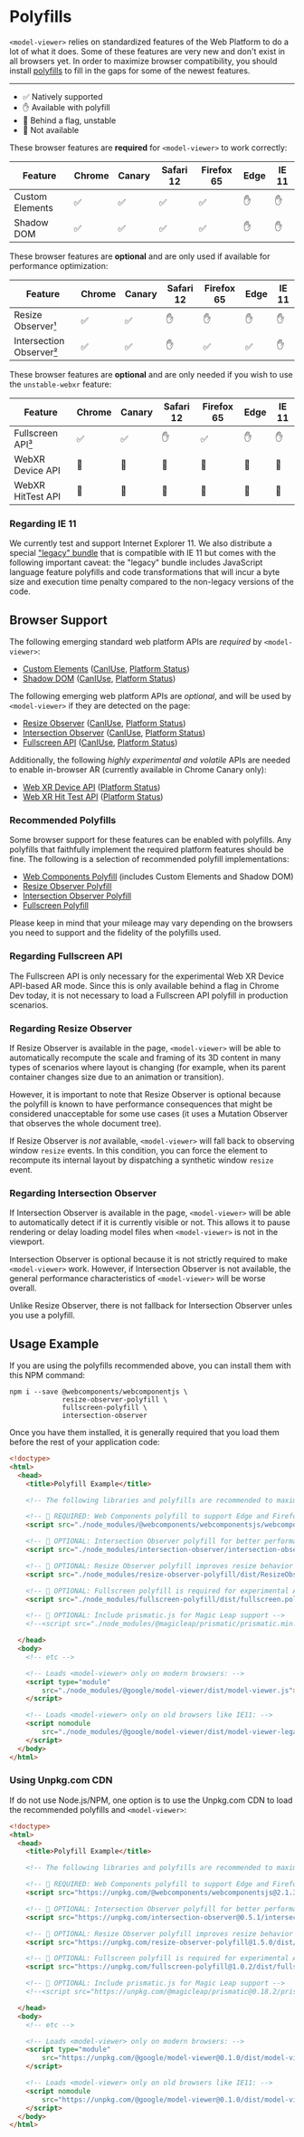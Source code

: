 # Polyfills

`<model-viewer>` relies on standardized features of the Web Platform to do a lot
of what it does. Some of these features are very new and don't exist in all
browsers yet. In order to maximize browser compatibility, you should install
[polyfills](https://en.wikipedia.org/wiki/Polyfill_(programming)) to fill in the
gaps for some of the newest features.

---

 - ✅ Natively supported
 - ✋ Available with polyfill
 - 🚧 Behind a flag, unstable
 - 🚫 Not available

These browser features are **required** for `<model-viewer>` to work correctly:

Feature                    | Chrome | Canary | Safari 12 | Firefox 65 | Edge | IE 11
---------------------------|--------|--------|-----------|------------|------|------
Custom Elements            |     ✅ |     ✅ |        ✅ |         ✅ |   ✋ |   ✋
Shadow DOM                 |     ✅ |     ✅ |        ✅ |         ✅ |   ✋ |   ✋

These browser features are **optional** and are only used if available for
performance optimization:

Feature                    | Chrome | Canary | Safari 12 | Firefox 65 | Edge | IE 11
---------------------------|--------|--------|-----------|------------|------|------
Resize Observer[¹](1)      |     ✅ |     ✅ |        ✋ |         ✋ |   ✋ |   ✋
Intersection Observer[²](2)|     ✅ |     ✅ |        ✋ |         ✅ |   ✅ |   ✋

These browser features are **optional** and are only needed if you wish to use
the `unstable-webxr` feature:

Feature                    | Chrome | Canary | Safari 12 | Firefox 65 | Edge | IE 11
---------------------------|--------|--------|-----------|------------|------|------
Fullscreen API[³](3)       |     ✅ |     ✅ |        ✋ |         ✅ |   ✋ |   ✋
WebXR Device API           |     🚫 |     🚧 |        🚫 |         🚫 |   🚫 |   🚫
WebXR HitTest API          |     🚫 |     🚧 |        🚫 |         🚫 |   🚫 |   🚫


[1]: https://github.com/PolymerLabs/model-viewer/blob/master/POLYFILLS.md#regarding-resize-observer
[2]: https://github.com/PolymerLabs/model-viewer/blob/master/POLYFILLS.md#regarding-intersection-observer
[3]: https://github.com/PolymerLabs/model-viewer/blob/master/POLYFILLS.md#regarding-fullscreen-api

### Regarding IE 11

We currently test and support Internet Explorer 11. We also distribute a special
["legacy" bundle](https://unpkg.com/@google/model-viewer/dist/model-viewer-legacy.js)
that is compatible with IE 11 but comes with the following important caveat:
the "legacy" bundle includes JavaScript language feature polyfills and code
transformations that will incur a byte size and execution time penalty
compared to the non-legacy versions of the code.

## Browser Support

The following emerging standard web platform APIs are *required* by
`<model-viewer>`:

 - [Custom Elements](https://html.spec.whatwg.org/multipage/custom-elements.html#custom-elements) ([CanIUse](https://caniuse.com/#feat=custom-elementsv1), [Platform Status](https://www.chromestatus.com/features/4696261944934400))
 - [Shadow DOM](https://dom.spec.whatwg.org/#shadow-trees) ([CanIUse](https://caniuse.com/#feat=shadowdomv1), [Platform Status](https://www.chromestatus.com/features/4667415417847808))

The following emerging web platform APIs are *optional*, and will be used by
`<model-viewer>` if they are detected on the page:

 - [Resize Observer](https://wicg.github.io/ResizeObserver/) ([CanIUse](https://caniuse.com/#feat=resizeobserver), [Platform Status](https://www.chromestatus.com/features/5705346022637568))
 - [Intersection Observer](https://w3c.github.io/IntersectionObserver/) ([CanIUse](https://caniuse.com/#feat=intersectionobserver), [Platform Status](https://www.chromestatus.com/features/5695342691483648))
 - [Fullscreen API](https://fullscreen.spec.whatwg.org/) ([CanIUse](https://caniuse.com/#feat=fullscreen), [Platform Status](https://www.chromestatus.com/features/6596356319739904))

Additionally, the following _highly experimental and volatile_ APIs are needed
to enable in-browser AR (currently available in Chrome Canary only):

 - [Web XR Device API](https://immersive-web.github.io/webxr/) ([Platform Status](https://www.chromestatus.com/features/5680169905815552))
 - [Web XR Hit Test API](https://github.com/immersive-web/hit-test/blob/master/explainer.md) ([Platform Status](https://www.chromestatus.com/features/4755348300759040))

### Recommended Polyfills

Some browser support for these features can be enabled with polyfills. Any
polyfills that faithfully implement the required platform features should be
fine. The following is a selection of recommended polyfill implementations:

 - [Web Components Polyfill](https://github.com/webcomponents/webcomponentsjs) (includes Custom Elements and Shadow DOM)
 - [Resize Observer Polyfill](https://github.com/que-etc/resize-observer-polyfill)
 - [Intersection Observer Polyfill](https://github.com/w3c/IntersectionObserver/tree/master/polyfill)
 - [Fullscreen Polyfill](https://github.com/nguyenj/fullscreen-polyfill)

Please keep in mind that your mileage may vary depending on the browsers you
need to support and the fidelity of the polyfills used.

### Regarding Fullscreen API

The Fullscreen API is only necessary for the experimental Web XR
Device API-based AR mode. Since this is only available behind a flag in Chrome
Dev today, it is not necessary to load a Fullscreen API polyfill in production
scenarios.

### Regarding Resize Observer

If Resize Observer is available in the page, `<model-viewer>` will be able
to automatically recompute the scale and framing of its 3D content in many types
of scenarios where layout is changing (for example, when its parent container
changes size due to an animation or transition).

However, it is important to note that Resize Observer is optional because the
polyfill is known to have performance consequences that might be considered
unacceptable for some use cases (it uses a Mutation Observer that observes the
whole document tree).

If Resize Observer is _not_ available, `<model-viewer>` will fall back to
observing window `resize` events. In this condition, you can force the element
to recompute its internal layout by dispatching a synthetic window `resize`
event.

### Regarding Intersection Observer

If Intersection Observer is available in the page, `<model-viewer>` will be
able to automatically detect if it is currently visible or not. This allows it
to pause rendering or delay loading model files when `<model-viewer>` is not in
the viewport.

Intersection Observer is optional because it is not strictly required to make
`<model-viewer>` work. However, if Intersection Observer is not available, the
general performance characteristics of `<model-viewer>` will be worse overall.

Unlike Resize Observer, there is not fallback for Intersection Observer unles
you use a polyfill.

## Usage Example

If you are using the polyfills recommended above, you can install them with
this NPM command:

```
npm i --save @webcomponents/webcomponentjs \
             resize-observer-polyfill \
             fullscreen-polyfill \
             intersection-observer
```

Once you have them installed, it is generally required that you load them before
the rest of your application code:

```html
<!doctype>
<html>
  <head>
    <title>Polyfill Example</title>

    <!-- The following libraries and polyfills are recommended to maximize browser support -->

    <!-- 🚨 REQUIRED: Web Components polyfill to support Edge and Firefox < 63 -->
    <script src="./node_modules/@webcomponents/webcomponentsjs/webcomponents-loader.js"></script>

    <!-- 💁 OPTIONAL: Intersection Observer polyfill for better performance in Safari and IE11 -->
    <script src="./node_modules/intersection-observer/intersection-observer.js"></script>

    <!-- 💁 OPTIONAL: Resize Observer polyfill improves resize behavior in non-Chrome browsers -->
    <script src="./node_modules/resize-observer-polyfill/dist/ResizeObserver.js"></script>

    <!-- 💁 OPTIONAL: Fullscreen polyfill is required for experimental AR features in Canary -->
    <script src="./node_modules/fullscreen-polyfill/dist/fullscreen.polyfill.js"></script>

    <!-- 💁 OPTIONAL: Include prismatic.js for Magic Leap support -->
    <!--<script src="./node_modules/@magicleap/prismatic/prismatic.min.js"></script>-->

  </head>
  <body>
    <!-- etc -->

    <!-- Loads <model-viewer> only on modern browsers: -->
    <script type="module"
        src="./node_modules/@google/model-viewer/dist/model-viewer.js">
    </script>

    <!-- Loads <model-viewer> only on old browsers like IE11: -->
    <script nomodule
        src="./node_modules/@google/model-viewer/dist/model-viewer-legacy.js">
    </script>
  </body>
</html>
```

### Using Unpkg.com CDN

If do not use Node.js/NPM, one option is to use the Unpkg.com CDN to load the
recommended polyfills and `<model-viewer>`:

```html
<!doctype>
<html>
  <head>
    <title>Polyfill Example</title>

    <!-- The following libraries and polyfills are recommended to maximize browser support -->

    <!-- 🚨 REQUIRED: Web Components polyfill to support Edge and Firefox < 63 -->
    <script src="https://unpkg.com/@webcomponents/webcomponentsjs@2.1.3/webcomponents-loader.js"></script>

    <!-- 💁 OPTIONAL: Intersection Observer polyfill for better performance in Safari and IE11 -->
    <script src="https://unpkg.com/intersection-observer@0.5.1/intersection-observer.js"></script>

    <!-- 💁 OPTIONAL: Resize Observer polyfill improves resize behavior in non-Chrome browsers -->
    <script src="https://unpkg.com/resize-observer-polyfill@1.5.0/dist/ResizeObserver.js"></script>

    <!-- 💁 OPTIONAL: Fullscreen polyfill is required for experimental AR features in Canary -->
    <script src="https://unpkg.com/fullscreen-polyfill@1.0.2/dist/fullscreen.polyfill.js"></script>

    <!-- 💁 OPTIONAL: Include prismatic.js for Magic Leap support -->
    <!--<script src="https://unpkg.com/@magicleap/prismatic@0.18.2/prismatic.min.js"></script>-->

  </head>
  <body>
    <!-- etc -->

    <!-- Loads <model-viewer> only on modern browsers: -->
    <script type="module"
        src="https://unpkg.com/@google/model-viewer@0.1.0/dist/model-viewer.js">
    </script>

    <!-- Loads <model-viewer> only on old browsers like IE11: -->
    <script nomodule
        src="https://unpkg.com/@google/model-viewer@0.1.0/dist/model-viewer-legacy.js">
    </script>
  </body>
</html>
```

